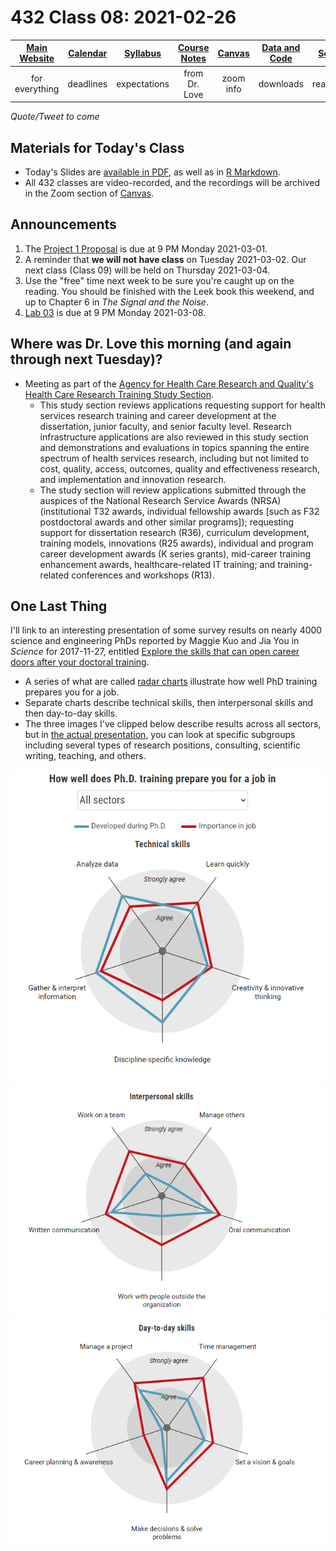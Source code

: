 # 432 Class 08: 2021-02-26

[Main Website](https://thomaselove.github.io/432/) | [Calendar](https://thomaselove.github.io/432/calendar.html) | [Syllabus](https://thomaselove.github.io/432-2021-syllabus/) | [Course Notes](https://thomaselove.github.io/432-notes/) | [Canvas](https://canvas.case.edu) | [Data and Code](https://github.com/THOMASELOVE/432-data) | [Sources](https://github.com/THOMASELOVE/432-2021/edit/master/references) | [Contact Us](https://thomaselove.github.io/432/contact.html)
:-----------: | :--------------: | :----------: | :---------: | :-------------: | :-----------: | :------------: | :-------------:
for everything | deadlines | expectations | from Dr. Love | zoom info | downloads | read/watch | need help?

*Quote/Tweet to come*

## Materials for Today's Class

- Today's Slides are [available in PDF](https://github.com/THOMASELOVE/432-2021/blob/master/classes/class08/432_2021_slides08.pdf), as well as in [R Markdown](https://github.com/THOMASELOVE/432-2021/blob/master/classes/class08/432_2021_slides08.Rmd).
- All 432 classes are video-recorded, and the recordings will be archived in the Zoom section of [Canvas](https://canvas.case.edu).

## Announcements

1. The [Project 1 Proposal](https://github.com/THOMASELOVE/432-2021/tree/master/project1) is due at 9 PM Monday 2021-03-01.
2. A reminder that **we will not have class** on Tuesday 2021-03-02. Our next class (Class 09) will be held on Thursday 2021-03-04.
3. Use the "free" time next week to be sure you're caught up on the reading. You should be finished with the Leek book this weekend, and up to Chapter 6 in *The Signal and the Noise*.
4. [Lab 03](https://github.com/THOMASELOVE/432-2021/tree/master/labs/lab03) is due at 9 PM Monday 2021-03-08.

## Where was Dr. Love this morning (and again through next Tuesday)?

- Meeting as part of the [Agency for Health Care Research and Quality's](https://www.ahrq.gov/) [Health Care Research Training Study Section](https://www.ahrq.gov/funding/process/study-section/hcrtrst.html).
    - This study section reviews applications requesting support for health services research training and career development at the dissertation, junior faculty, and senior faculty level. Research infrastructure applications are also reviewed in this study section and demonstrations and evaluations in topics spanning the entire spectrum of health services research, including but not limited to cost, quality, access, outcomes, quality and effectiveness research, and implementation and innovation research. 
    - The study section will review applications submitted through the auspices of the National Research Service Awards (NRSA) (institutional T32 awards, individual fellowship awards [such as F32 postdoctoral awards and other similar programs]); requesting support for dissertation research (R36), curriculum development, training models, innovations (R25 awards), individual and program career development awards (K series grants), mid-career training enhancement awards, healthcare-related IT training; and training-related conferences and workshops (R13).


## One Last Thing

I'll link to an interesting presentation of some survey results on nearly 4000 science and engineering PhDs reported by Maggie Kuo and Jia You in *Science* for 2017-11-27, entitled [Explore the skills that can open career doors after your doctoral training](https://www.sciencemag.org/careers/2017/11/explore-skills-can-open-career-doors-after-your-doctoral-training). 

- A series of what are called [radar charts](https://en.wikipedia.org/wiki/Radar_chart) illustrate how well PhD training prepares you for a job.
- Separate charts describe technical skills, then interpersonal skills and then day-to-day skills.
- The three images I've clipped below describe results across all sectors, but in [the actual presentation](https://www.sciencemag.org/careers/2017/11/explore-skills-can-open-career-doors-after-your-doctoral-training), you can look at specific subgroups including several types of research positions, consulting, scientific writing, teaching, and others.

![](https://github.com/THOMASELOVE/432-2021/blob/master/classes/class08/figures/phd_fig1.png)
![](https://github.com/THOMASELOVE/432-2021/blob/master/classes/class08/figures/phd_fig2.png)
![](https://github.com/THOMASELOVE/432-2021/blob/master/classes/class08/figures/phd_fig3.png)


